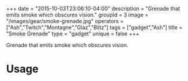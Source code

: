 +++
date = "2015-10-03T23:06:10-04:00"
description = "Grenade that emits smoke which obscures vision."
groupId = 3
image = "/images/gear/smoke-grenade.jpg"
operators = ["Ash","Twitch","Montagne","Glaz","Blitz"]
tags = ["gadget","Ash"]
title = "Smoke Grenade"
type = "gadget"
unique = false
+++

Grenade that emits smoke which obscures vision.

# Usage
